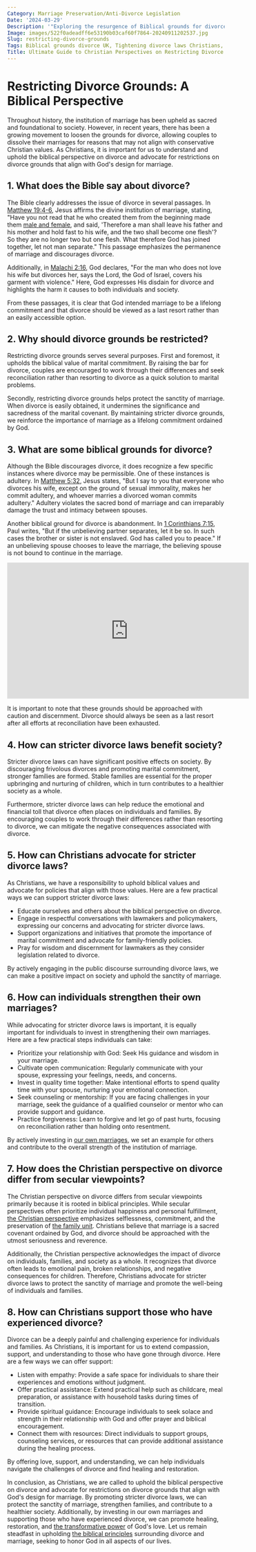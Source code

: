 ```yaml
---
Category: Marriage Preservation/Anti-Divorce Legislation
Date: '2024-03-29'
Description: '"Exploring the resurgence of Biblical grounds for divorce in the UK: Christians push for a return to fault-based divorce laws, potentially eliminating the no-fault option."'
Image: images/522f0adeadff6e53190b03caf60f7864-20240911202537.jpg
Slug: restricting-divorce-grounds
Tags: Biblical grounds divorce UK, Tightening divorce laws Christians, Fault-based divorce system return, Eliminating no-fault divorce option, Christian influence divorce legislation
Title: Ultimate Guide to Christian Perspectives on Restricting Divorce Grounds
---
```


# Restricting Divorce Grounds: A Biblical Perspective

Throughout history, the institution of marriage has been upheld as sacred and foundational to society. However, in recent years, there has been a growing movement to loosen the grounds for divorce, allowing couples to dissolve their marriages for reasons that may not align with conservative Christian values. As Christians, it is important for us to understand and uphold the biblical perspective on divorce and advocate for restrictions on divorce grounds that align with God's design for marriage.

## 1. What does the Bible say about divorce?

The Bible clearly addresses the issue of divorce in several passages. In [Matthew 19:4-6](https://www.bibleref.com/Matthew/19/Matthew-19-4.html), Jesus affirms the divine institution of marriage, stating, "Have you not read that he who created them from the beginning made them [male and female](/gender-distinct-parenting), and said, 'Therefore a man shall leave his father and his mother and hold fast to his wife, and the two shall become one flesh'? So they are no longer two but one flesh. What therefore God has joined together, let not man separate." This passage emphasizes the permanence of marriage and discourages divorce.

Additionally, in [Malachi 2:16](https://www.bibleref.com/Malachi/2/Malachi-2-16.html), God declares, "For the man who does not love his wife but divorces her, says the Lord, the God of Israel, covers his garment with violence." Here, God expresses His disdain for divorce and highlights the harm it causes to both individuals and society.

From these passages, it is clear that God intended marriage to be a lifelong commitment and that divorce should be viewed as a last resort rather than an easily accessible option.

## 2. Why should divorce grounds be restricted?

Restricting divorce grounds serves several purposes. First and foremost, it upholds the biblical value of marital commitment. By raising the bar for divorce, couples are encouraged to work through their differences and seek reconciliation rather than resorting to divorce as a quick solution to marital problems.

Secondly, restricting divorce grounds helps protect the sanctity of marriage. When divorce is easily obtained, it undermines the significance and sacredness of the marital covenant. By maintaining stricter divorce grounds, we reinforce the importance of marriage as a lifelong commitment ordained by God.

## 3. What are some biblical grounds for divorce?

Although the Bible discourages divorce, it does recognize a few specific instances where divorce may be permissible. One of these instances is adultery. In [Matthew 5:32](https://www.bibleref.com/Matthew/5/Matthew-5-32.html), Jesus states, "But I say to you that everyone who divorces his wife, except on the ground of sexual immorality, makes her commit adultery, and whoever marries a divorced woman commits adultery." Adultery violates the sacred bond of marriage and can irreparably damage the trust and intimacy between spouses.

Another biblical ground for divorce is abandonment. In [1 Corinthians 7:15](https://www.bibleref.com/1-Corinthians/7/1-Corinthians-7-15.html), Paul writes, "But if the unbelieving partner separates, let it be so. In such cases the brother or sister is not enslaved. God has called you to peace." If an unbelieving spouse chooses to leave the marriage, the believing spouse is not bound to continue in the marriage.


<iframe width="560" height="315" src="https://www.youtube.com/embed/9D8g_6hukYU" frameborder="0" allow="autoplay; encrypted-media" allowfullscreen></iframe>


It is important to note that these grounds should be approached with caution and discernment. Divorce should always be seen as a last resort after all efforts at reconciliation have been exhausted.

## 4. How can stricter divorce laws benefit society?

Stricter divorce laws can have significant positive effects on society. By discouraging frivolous divorces and promoting marital commitment, stronger families are formed. Stable families are essential for the proper upbringing and nurturing of children, which in turn contributes to a healthier society as a whole.

Furthermore, stricter divorce laws can help reduce the emotional and financial toll that divorce often places on individuals and families. By encouraging couples to work through their differences rather than resorting to divorce, we can mitigate the negative consequences associated with divorce.

## 5. How can Christians advocate for stricter divorce laws?

As Christians, we have a responsibility to uphold biblical values and advocate for policies that align with those values. Here are a few practical ways we can support stricter divorce laws:

- Educate ourselves and others about the biblical perspective on divorce.
- Engage in respectful conversations with lawmakers and policymakers, expressing our concerns and advocating for stricter divorce laws.
- Support organizations and initiatives that promote the importance of marital commitment and advocate for family-friendly policies.
- Pray for wisdom and discernment for lawmakers as they consider legislation related to divorce.

By actively engaging in the public discourse surrounding divorce laws, we can make a positive impact on society and uphold the sanctity of marriage.

## 6. How can individuals strengthen their own marriages?

While advocating for stricter divorce laws is important, it is equally important for individuals to invest in strengthening their own marriages. Here are a few practical steps individuals can take:

- Prioritize your relationship with God: Seek His guidance and wisdom in your marriage.
- Cultivate open communication: Regularly communicate with your spouse, expressing your feelings, needs, and concerns.
- Invest in quality time together: Make intentional efforts to spend quality time with your spouse, nurturing your emotional connection.
- Seek counseling or mentorship: If you are facing challenges in your marriage, seek the guidance of a qualified counselor or mentor who can provide support and guidance.
- Practice forgiveness: Learn to forgive and let go of past hurts, focusing on reconciliation rather than holding onto resentment.

By actively investing in [our own marriages](/preserving-traditional-marriage), we set an example for others and contribute to the overall strength of the institution of marriage.

## 7. How does the Christian perspective on divorce differ from secular viewpoints?

The Christian perspective on divorce differs from secular viewpoints primarily because it is rooted in biblical principles. While secular perspectives often prioritize individual happiness and personal fulfillment, [the Christian perspective](/christian-influence-public-discourse) emphasizes selflessness, commitment, and the preservation of [the family unit](/biblical-womanhood). Christians believe that marriage is a sacred covenant ordained by God, and divorce should be approached with the utmost seriousness and reverence.

Additionally, the Christian perspective acknowledges the impact of divorce on individuals, families, and society as a whole. It recognizes that divorce often leads to emotional pain, broken relationships, and negative consequences for children. Therefore, Christians advocate for stricter divorce laws to protect the sanctity of marriage and promote the well-being of individuals and families.

## 8. How can Christians support those who have experienced divorce?

Divorce can be a deeply painful and challenging experience for individuals and families. As Christians, it is important for us to extend compassion, support, and understanding to those who have gone through divorce. Here are a few ways we can offer support:

- Listen with empathy: Provide a safe space for individuals to share their experiences and emotions without judgment.
- Offer practical assistance: Extend practical help such as childcare, meal preparation, or assistance with household tasks during times of transition.
- Provide spiritual guidance: Encourage individuals to seek solace and strength in their relationship with God and offer prayer and biblical encouragement.
- Connect them with resources: Direct individuals to support groups, counseling services, or resources that can provide additional assistance during the healing process.

By offering love, support, and understanding, we can help individuals navigate the challenges of divorce and find healing and restoration.

In conclusion, as Christians, we are called to uphold the biblical perspective on divorce and advocate for restrictions on divorce grounds that align with God's design for marriage. By promoting stricter divorce laws, we can protect the sanctity of marriage, strengthen families, and contribute to a healthier society. Additionally, by investing in our own marriages and supporting those who have experienced divorce, we can promote healing, restoration, and [the transformative power](/uncovering-the-divine-journey-of-jesus-exploring-the-life-of-christ) of God's love. Let us remain steadfast in upholding [the biblical principles](/homemaking-emphasis) surrounding divorce and marriage, seeking to honor God in all aspects of our lives.